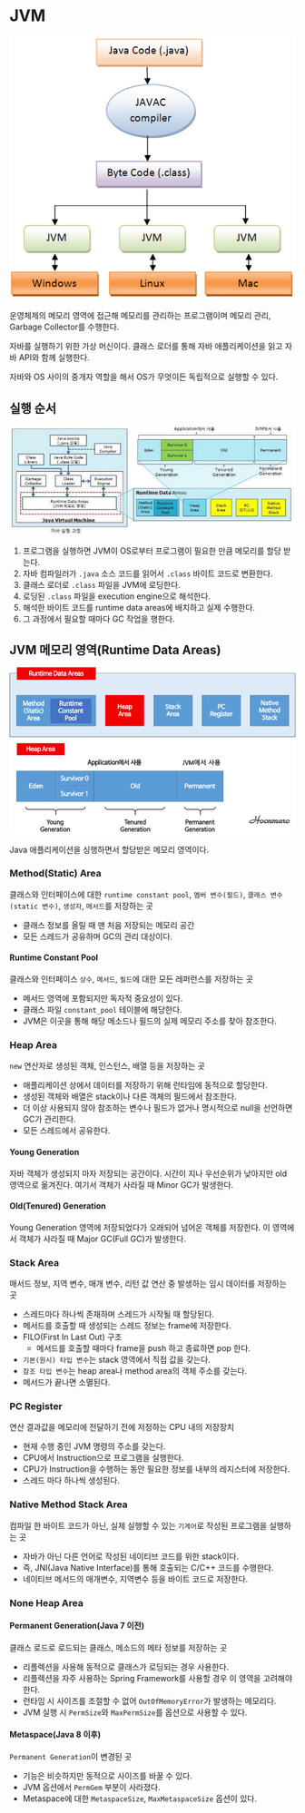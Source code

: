 # JVM

![](../../.gitbook/assets/interview/jvm-and-java/26151B3C59535FCD2A.png)

운영체제의 메모리 영역에 접근해 메모리를 관리하는 프로그램이며 메모리 관리, Garbage Collector를 수행한다.

자바를 실행하기 위한 가상 머신이다. 클래스 로더를 통해 자바 애플리케이션을 읽고 자바 API와 함께 실행한다.

자바와 OS 사이의 중개자 역할을 해서 OS가 무엇이든 독립적으로 실행할 수 있다.

## 실행 순서

![](../../.gitbook/assets/interview/jvm-and-java/2121BB33595349680D.png)

1. 프로그램을 실행하면 JVM이 OS로부터 프로그램이 필요한 만큼 메모리를 할당 받는다.
2. 자바 컴파일러가 `.java` 소스 코드를 읽어서 `.class` 바이트 코드로 변환한다.
3. 클래스 로더로 `.class` 파일을 JVM에 로딩한다.
4. 로딩된 `.class` 파일을 execution engine으로 해석한다.
5. 해석한 바이트 코드를 runtime data areas에 배치하고 실제 수행한다.
6. 그 과정에서 필요할 때마다 GC 작업을 행한다.

## JVM 메모리 영역(Runtime Data Areas)

![](../../.gitbook/assets/interview/jvm-and-java/2158C335595365922B.png)

Java 애플리케이션을 싱행하면서 할당받은 메모리 영역이다.

### Method(Static) Area

클래스와 인터페이스에 대한 `runtime constant pool`, `멤버 변수(필드)`, `클래스 변수(static 변수)`, `생성자`, `메서드`를 저장하는 곳

- 클래스 정보를 올릴 때 맨 처음 저장되는 메모리 공간
- 모든 스레드가 공유하며 GC의 관리 대상이다.

#### Runtime Constant Pool

클래스와 인터페이스 `상수`, `메서드`, `필드`에 대한 모든 레퍼런스를 저장하는 곳

- 메서드 영역에 포함되지만 독자적 중요성이 있다.
- 클래스 파일 `constant_pool` 테이블에 해당한다.
- JVM은 이곳을 통해 해당 메소드나 필드의 실제 메모리 주소를 찾아 참조한다.

### Heap Area

`new` 연산자로 생성된 객체, 인스턴스, 배열 등을 저장하는 곳

- 애플리케이션 상에서 데이터를 저장하기 위해 런타임에 동적으로 할당한다.
- 생성된 객체와 배열은 stack이나 다른 객체의 필드에서 참조한다.
- 더 이상 사용되지 않아 참조하는 변수나 필드가 없거나 명시적으로 null을 선언하면 GC가 관리한다.
- 모든 스레드에서 공유한다.

#### Young Generation

자바 객체가 생성되지 마자 저장되는 공간이다. 시간이 지나 우선순위가 낮아지만 old 영역으로 옮겨진다. 여기서 객체가 사라질 때 Minor GC가 발생한다.

#### Old(Tenured) Generation

Young Generation 영역에 저장되었다가 오래되어 넘어온 객체를 저장한다. 이 영역에서 객체가 사라질 때 Major GC(Full GC)가 발생한다.

### Stack Area

매서드 정보, 지역 변수, 매개 변수, 리턴 값  연산 중 발생하는 임시 데이터를 저장하는 곳

- 스레드마다 하나씩 존재하며 스레드가 시작될 때 할당된다.
- 메서드를 호출할 때 생성되는 스레드 정보는 frame에 저장한다.
- FILO(First In Last Out) 구조
    - 메서드를 호출할 때마다 frame을 push 하고 종료하면 pop 한다.
- `기본(원시) 타입 변수`는 stack 영역에서 직접 값을 갖는다.
- `참조 타입 변수`는 heap area나 method area의 객체 주소를 갖는다.
- 메서드가 끝나면 소멸된다.

### PC Register

연산 결과값을 메모리에 전달하기 전에 저정하는 CPU 내의 저장장치

- 현재 수행 중인 JVM 명령의 주소를 갖는다.
- CPU에서 Instruction으로 프로그램을 실행한다.
- CPU가 Instruction을 수행하는 동안 필요한 정보를 내부의 레지스터에 저장한다.
- 스레드 마다 하나씩 생성된다.

### Native Method Stack Area

컴파일 한 바이트 코드가 아닌, 실제 실행할 수 있는 `기계어`로 작성된 프로그램을 실행하는 곳

- 자바가 아닌 다른 언어로 작성된 네이티브 코드를 위한 stack이다.
- 즉, JNI(Java Native Interface)를 통해 호출되는 C/C++ 코드를 수행한다.
- 네이티브 메서드의 매개변수, 지역변수 등을 바이트 코드로 저장한다.

### None Heap Area
#### Permanent Generation(Java 7 이전)

클래스 로드로 로드되는 클래스, 메소드의 메타 정보를 저장하는 곳

- 리플렉션을 사용해 동적으로 클래스가 로딩되는 경우 사용한다.
- 리플렉션을 자주 사용하는 Spring Framework를 사용할 경우 이 영역을 고려해야 한다.
- 런타임 시 사이즈를 조절할 수 없어 `OutOfMemoryError`가 발생하는 메모리다.
- JVM 실행 시 `PermSize`와 `MaxPermSize`를 옵션으로 사용할 수 있다.

#### Metaspace(Java 8 이후)

`Permanent Generation`이 변경된 곳

- 기능은 비슷하지만 동적으로 사이즈를 바꿀 수 있다.
- JVM 옵션에서 `PermGem` 부분이 사라졌다.
- Metaspace에 대한 `MetaspaceSize`, `MaxMetaspaceSize` 옵션이 있다.